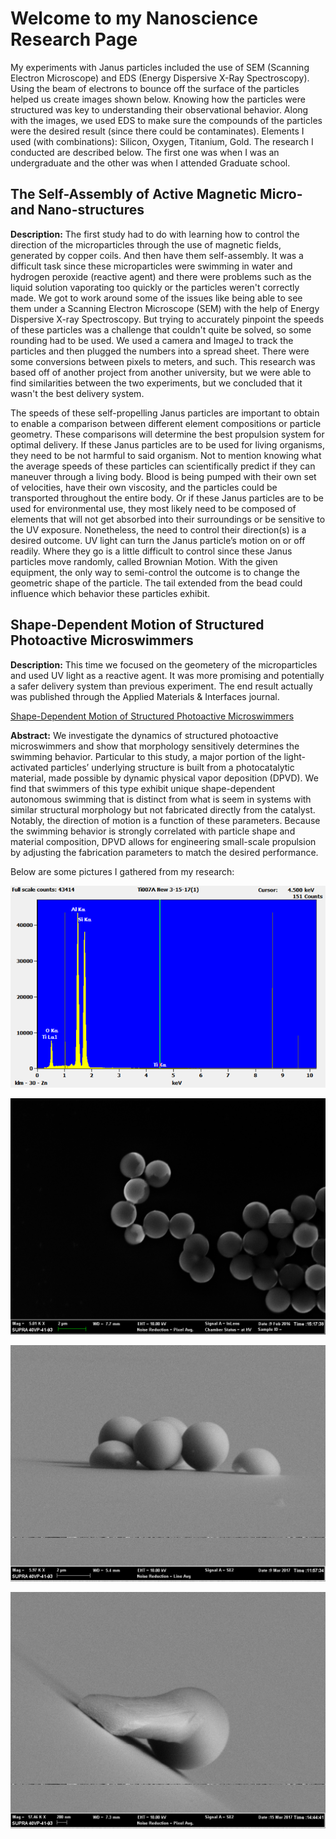 # Welcome to my Nanoscience Research Page

My experiments with Janus particles included the use of SEM (Scanning Electron Microscope) and EDS (Energy Dispersive X-Ray Spectroscopy). Using the beam of electrons to bounce off the surface of the particles helped us create images shown below. Knowing how the particles were structured was key to understanding their observational behavior. Along with the images, we used EDS to make sure the compounds of the particles were the desired result (since there could be contaminates). Elements I used (with combinations): Silicon, Oxygen, Titanium, Gold. The research I conducted are described below. The first one was when I was an undergraduate and the other was when I attended Graduate school.


## The Self-Assembly of Active Magnetic Micro- and Nano-structures
**Description:** 
The first study had to do with learning how to control the direction of the microparticles through the use of magnetic fields, generated by copper coils. And then have them self-assembly. It was a difficult task since these microparticles were swimming in water and hydrogen peroxide (reactive agent) and there were problems such as the liquid solution vaporating too quickly or the particles weren't correctly made. We got to work around some of the issues like being able to see them under a Scanning Electron Microscope (SEM) with the help of Energy Dispersive X-ray Spectroscopy. But trying to accurately pinpoint the speeds of these particles was a challenge that couldn't quite be solved, so some rounding had to be used. We used a camera and ImageJ to track the particles and then plugged the numbers into a spread sheet. There were some conversions between pixels to meters, and such. This research was based off of another project from another university, but we were able to find similarities between the two experiments, but we concluded that it wasn't the best delivery system.

The speeds of these self-propelling Janus particles are important to obtain to enable a comparison between different element compositions or particle geometry. These comparisons will determine the best propulsion system for optimal delivery. If these Janus particles are to be used for living organisms, they need to be not harmful to said organism. Not to mention knowing what the average speeds of these particles can scientifically predict if they can maneuver through a living body. Blood is being pumped with their own set of velocities, have their own viscosity, and the particles could be transported throughout the entire body. Or if these Janus particles are to be used for environmental use, they most likely need to be composed of elements that will not get absorbed into their surroundings or be sensitive to the UV exposure. Nonetheless, the need to control their direction(s) is a desired outcome.
UV light can turn the Janus particle’s motion on or off readily. Where they go is a little difficult to control since these Janus particles move randomly, called Brownian Motion. With the given equipment, the only way to semi-control the outcome is to change the geometric shape of the particle. The tail extended from the bead could influence which behavior these particles exhibit.

## Shape-Dependent Motion of Structured Photoactive Microswimmers
**Description:**
This time we focused on the geometery of the microparticles and used UV light as a reactive agent. It was more promising and potentially a safer delivery system than previous experiment. The end result actually was published through the Applied Materials & Interfaces journal.

[Shape-Dependent Motion of Structured Photoactive Microswimmers](https://pubs.acs.org/doi/10.1021/acsami.8b01940)

**Abstract:**
We investigate the dynamics of structured photoactive microswimmers and show that morphology sensitively determines the swimming behavior. Particular to this study, a major portion of the light-activated particles’ underlying structure is built from a photocatalytic material, made possible by dynamic physical vapor deposition (DPVD). We find that swimmers of this type exhibit unique shape-dependent autonomous swimming that is distinct from what is seem in systems with similar structural morphology but not fabricated directly from the catalyst. Notably, the direction of motion is a function of these parameters. Because the swimming behavior is strongly correlated with particle shape and material composition, DPVD allows for engineering small-scale propulsion by adjusting the fabrication parameters to match the desired performance.


Below are some pictures I gathered from my research:

![graph](graphimage.png)

![image3](HPerox6.png)

![image4](Ti007AImage5.png)

![image5](Ti019image5.png)

